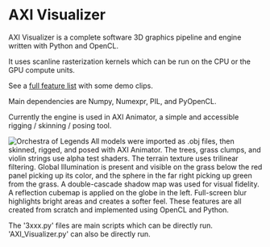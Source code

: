 # AXI Visualizer

AXI Visualizer is a complete software 3D graphics pipeline and engine written with Python and OpenCL.

It uses scanline rasterization kernels which can be run on the CPU or the GPU compute units.

See a [full feature list](http://axi.rf.gd/Visualizer/Features.html) with some demo clips.

Main dependencies are Numpy, Numexpr, PIL, and PyOpenCL.

Currently the engine is used in AXI Animator, a simple and accessible rigging / skinning / posing tool.

![Orchestra of Legends](https://agentxindustries.neocities.org/Backgrounds/Visualizerbg4.png)
All models were imported as .obj files, then skinned, rigged, and posed with AXI Animator. The trees, grass clumps, and violin strings use alpha test shaders. The terrain texture uses trilinear filtering. Global Illumination is present and visible on the grass below the red panel picking up its color, and the sphere in the far right picking up green from the grass. A double-cascade shadow map was used for visual fidelity. A reflection cubemap is applied on the globe in the left. Full-screen blur highlights bright areas and creates a softer feel. These features are all created from scratch and implemented using OpenCL and Python.

The '3xxx.py' files are main scripts which can be directly run.
'AXI_Visualizer.py' can also be directly run.
